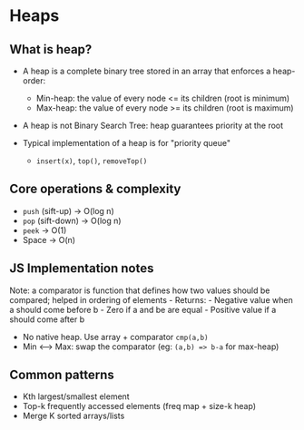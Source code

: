 # Heaps

## What is heap?

- A heap is a complete binary tree stored in an array that enforces a heap-order:
    - Min-heap: the value of every node <= its children (root  is minimum)
    - Max-heap: the value of every node >= its children (root  is maximum)

- A heap is not Binary Search Tree: heap guarantees priority at the root

- Typical implementation of a heap is for "priority queue"
    - `insert(x)`, `top()`, `removeTop()`

## Core operations & complexity
- `push` (sift-up) -> O(log n)
- `pop` (sift-down) -> O(log n)
- `peek` -> O(1)
- Space -> O(n)

## JS Implementation notes

Note: a comparator is function that defines how two values should be compared; helped in ordering of elements
    - Returns:
        - Negative value when a should come before b
        - Zero if a and be are equal
        - Positive value if a should come after b

- No native heap. Use array + comparator `cmp(a,b)`
- Min <--> Max: swap the comparator (eg: `(a,b) => b-a` for max-heap)


## Common patterns

- Kth largest/smallest element
- Top-k frequently accessed elements (freq map + size-k heap)
- Merge K sorted arrays/lists